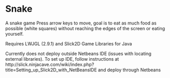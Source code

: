 # Snake
A snake game
Press arrow keys to move, goal is to eat as much food as possible (white squares) without reaching the edges of the screen or eating yourself.

Requires LWJGL (2.9.1) and Slick2D Game Libraries for Java

Currently does not deploy outside Netbeans IDE (issues with locating external libraries). To set up IDE, follow instructions at http\://slick.ninjacave.com/wiki/index.php\?title\=Setting_up_Slick2D_with_NetBeansIDE and deploy through Netbeans


